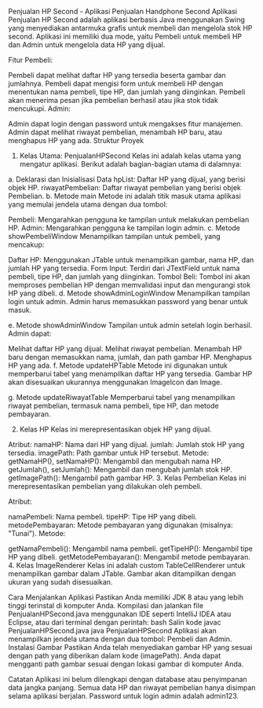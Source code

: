 Penjualan HP Second - Aplikasi Penjualan Handphone Second
Aplikasi Penjualan HP Second adalah aplikasi berbasis Java menggunakan Swing yang menyediakan antarmuka grafis untuk membeli dan mengelola stok HP second. Aplikasi ini memiliki dua mode, yaitu Pembeli untuk membeli HP dan Admin untuk mengelola data HP yang dijual.

Fitur
Pembeli:

Pembeli dapat melihat daftar HP yang tersedia beserta gambar dan jumlahnya.
Pembeli dapat mengisi form untuk membeli HP dengan menentukan nama pembeli, tipe HP, dan jumlah yang diinginkan.
Pembeli akan menerima pesan jika pembelian berhasil atau jika stok tidak mencukupi.
Admin:

Admin dapat login dengan password untuk mengakses fitur manajemen.
Admin dapat melihat riwayat pembelian, menambah HP baru, atau menghapus HP yang ada.
Struktur Proyek
1. Kelas Utama: PenjualanHPSecond
Kelas ini adalah kelas utama yang mengatur aplikasi. Berikut adalah bagian-bagian utama di dalamnya:

a. Deklarasi dan Inisialisasi Data
hpList: Daftar HP yang dijual, yang berisi objek HP.
riwayatPembelian: Daftar riwayat pembelian yang berisi objek Pembelian.
b. Metode main
Metode ini adalah titik masuk utama aplikasi yang memulai jendela utama dengan dua tombol:

Pembeli: Mengarahkan pengguna ke tampilan untuk melakukan pembelian HP.
Admin: Mengarahkan pengguna ke tampilan login admin.
c. Metode showPembeliWindow
Menampilkan tampilan untuk pembeli, yang mencakup:

Daftar HP: Menggunakan JTable untuk menampilkan gambar, nama HP, dan jumlah HP yang tersedia.
Form Input: Terdiri dari JTextField untuk nama pembeli, tipe HP, dan jumlah yang diinginkan.
Tombol Beli: Tombol ini akan memproses pembelian HP dengan memvalidasi input dan mengurangi stok HP yang dibeli.
d. Metode showAdminLoginWindow
Menampilkan tampilan login untuk admin. Admin harus memasukkan password yang benar untuk masuk.

e. Metode showAdminWindow
Tampilan untuk admin setelah login berhasil. Admin dapat:

Melihat daftar HP yang dijual.
Melihat riwayat pembelian.
Menambah HP baru dengan memasukkan nama, jumlah, dan path gambar HP.
Menghapus HP yang ada.
f. Metode updateHPTable
Metode ini digunakan untuk memperbarui tabel yang menampilkan daftar HP yang tersedia. Gambar HP akan disesuaikan ukurannya menggunakan ImageIcon dan Image.

g. Metode updateRiwayatTable
Memperbarui tabel yang menampilkan riwayat pembelian, termasuk nama pembeli, tipe HP, dan metode pembayaran.

2. Kelas HP
Kelas ini merepresentasikan objek HP yang dijual.

Atribut:
namaHP: Nama dari HP yang dijual.
jumlah: Jumlah stok HP yang tersedia.
imagePath: Path gambar untuk HP tersebut.
Metode:
getNamaHP(), setNamaHP(): Mengambil dan mengubah nama HP.
getJumlah(), setJumlah(): Mengambil dan mengubah jumlah stok HP.
getImagePath(): Mengambil path gambar HP.
3. Kelas Pembelian
Kelas ini merepresentasikan pembelian yang dilakukan oleh pembeli.

Atribut:

namaPembeli: Nama pembeli.
tipeHP: Tipe HP yang dibeli.
metodePembayaran: Metode pembayaran yang digunakan (misalnya: "Tunai").
Metode:

getNamaPembeli(): Mengambil nama pembeli.
getTipeHP(): Mengambil tipe HP yang dibeli.
getMetodePembayaran(): Mengambil metode pembayaran.
4. Kelas ImageRenderer
Kelas ini adalah custom TableCellRenderer untuk menampilkan gambar dalam JTable. Gambar akan ditampilkan dengan ukuran yang sudah disesuaikan.

Cara Menjalankan Aplikasi
Pastikan Anda memiliki JDK 8 atau yang lebih tinggi terinstal di komputer Anda.
Kompilasi dan jalankan file PenjualanHPSecond.java menggunakan IDE seperti IntelliJ IDEA atau Eclipse, atau dari terminal dengan perintah:
bash
Salin kode
javac PenjualanHPSecond.java
java PenjualanHPSecond
Aplikasi akan menampilkan jendela utama dengan dua tombol: Pembeli dan Admin.
Instalasi Gambar
Pastikan Anda telah menyediakan gambar HP yang sesuai dengan path yang diberikan dalam kode (imagePath). Anda dapat mengganti path gambar sesuai dengan lokasi gambar di komputer Anda.

Catatan
Aplikasi ini belum dilengkapi dengan database atau penyimpanan data jangka panjang. Semua data HP dan riwayat pembelian hanya disimpan selama aplikasi berjalan.
Password untuk login admin adalah admin123.
